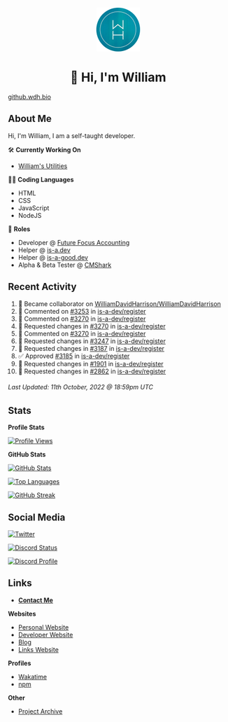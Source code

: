 <p align="center"><a href="https://wakatime.com/@wh"><img src="https://raw.githubusercontent.com/WilliamDavidHarrison/WilliamDavidHarrison/main/assets/logo.png" height="100" width="100"></a></p>

<h1 align="center">👋 Hi, I'm William</h1>

[github.wdh.bio](https://github.wdh.bio)

<h2>About Me</h2>

Hi, I'm William, I am a self-taught developer.

🛠️ **Currently Working On**
- [William's Utilities](https://github.com/williamsutilities/bot)

🧑‍💻 **Coding Languages**
- HTML
- CSS
- JavaScript
- NodeJS

💼 **Roles**
- Developer @ [Future Focus Accounting](https://github.com/futurefocusaccounting)
- Helper @ [is-a.dev](https://github.com/is-a-dev/register)
- Helper @ [is-a-good.dev](https://github.com/is-a-good-dev/register)
- Alpha & Beta Tester @ [CMShark](https://github.com/wclarkey/cmshark)

<h2>Recent Activity</h2>

<!--RECENT_ACTIVITY:start-->
1. 🤝 Became collaborator on [WilliamDavidHarrison/WilliamDavidHarrison](https://github.com/WilliamDavidHarrison/WilliamDavidHarrison)
2. 💬 Commented on [#3253](https://github.com/is-a-dev/register/pull/3253#discussion_r992128121) in [is-a-dev/register](https://github.com/is-a-dev/register)
3. 💬 Commented on [#3270](https://github.com/is-a-dev/register/pull/3270#discussion_r992127613) in [is-a-dev/register](https://github.com/is-a-dev/register)
4. 🔴 Requested changes in [#3270](https://github.com/is-a-dev/register/pull/3270#pullrequestreview-1137203543) in [is-a-dev/register](https://github.com/is-a-dev/register)
5. 💬 Commented on [#3270](https://github.com/is-a-dev/register/pull/3270#discussion_r992126797) in [is-a-dev/register](https://github.com/is-a-dev/register)
6. 🔴 Requested changes in [#3247](https://github.com/is-a-dev/register/pull/3247#pullrequestreview-1137201294) in [is-a-dev/register](https://github.com/is-a-dev/register)
7. 🔴 Requested changes in [#3187](https://github.com/is-a-dev/register/pull/3187#pullrequestreview-1137200757) in [is-a-dev/register](https://github.com/is-a-dev/register)
8. ✅ Approved [#3185](https://github.com/is-a-dev/register/pull/3185#pullrequestreview-1137200344) in [is-a-dev/register](https://github.com/is-a-dev/register)
9. 🔴 Requested changes in [#1901](https://github.com/is-a-dev/register/pull/1901#pullrequestreview-1137197314) in [is-a-dev/register](https://github.com/is-a-dev/register)
10. 🔴 Requested changes in [#2862](https://github.com/is-a-dev/register/pull/2862#pullrequestreview-1137195940) in [is-a-dev/register](https://github.com/is-a-dev/register)
<!--RECENT_ACTIVITY:end-->

<!--RECENT_ACTIVITY:last_update-->
###### Last Updated: 11th October, 2022 @ 18:59pm UTC
<!--RECENT_ACTIVITY:last_update_end-->

<h2>Stats</h2>

**Profile Stats**

[![Profile Views](https://komarev.com/ghpvc/?username=williamdavidharrison&color=blue&style=for-the-badge)](https://github.com/williamdavidharrison)

**GitHub Stats**

[![GitHub Stats](https://github-readme-stats.api.williamharrison.dev/api?username=williamdavidharrison&theme=algolia&show_icons=true&border_radius=8&count_private=true&include_all_commits=true)](https://github.com/williamdavidharrison)

[![Top Languages](https://github-readme-stats.api.williamharrison.dev/api/top-langs/?username=williamdavidharrison&theme=algolia&layout=compact&border_radius=8)](https://github.com/williamdavidharrison)

[![GitHub Streak](https://wh-github-readme-streak-stats.herokuapp.com/?user=WilliamDavidHarrison&theme=dark)](https://github.com/williamdavidharrison)

<h2>Social Media</h2>

[![Twitter](https://img.shields.io/twitter/follow/WDHarrison09?color=1DA1F2&logo=twitter&style=for-the-badge)](https://twitter.com/intent/user?screen_name=wdharrison09)

[![Discord Status](https://discord-md-badge.api.williamharrison.dev/api/shield/853158265466257448?theme=discord-inverted)](https://discord.com/users/853158265466257448)

[![Discord Profile](https://lanyard-profile-readme.api.williamharrison.dev/api/853158265466257448)](https://discord.com/users/853158265466257448)

<h2>Links</h2>

- **[Contact Me](https://contact.williamharrison.me)**

**Websites**
- [Personal Website](https://william.net.au)
- [Developer Website](https://williamharrison.dev)
- [Blog](https://www.williamharrison.blog)
- [Links Website](https://williamharrison.me)

**Profiles**
- [Wakatime](https://wakatime.com/@wh)
- [npm](https://www.npmjs.com/~wdharrison09)

**Other**
- [Project Archive](https://archive.williamharrison.dev)
